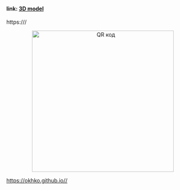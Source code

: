#### **link**: [**3D model**](https://okhko.github.io/ARVisuals)


https:///


<p align="center">
  <a href="http://qrcoder.ru" target="_blank"><img src="http://qrcoder.ru/code/?https%3A%2F%2Fdiotapp.github.io%2Fmodels%2F&10&0" width="370" height="370" border="0" title="QR код"></a>
</p>



https://okhko.github.io//
